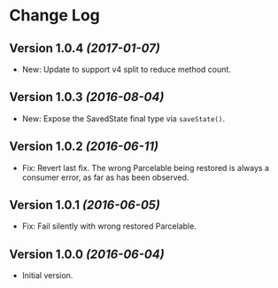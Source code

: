 Change Log
==========

Version 1.0.4 *(2017-01-07)*
----------------------------

 * New: Update to support v4 split to reduce method count.


Version 1.0.3 *(2016-08-04)*
----------------------------

 * New: Expose the SavedState final type via `saveState()`.


Version 1.0.2 *(2016-06-11)*
----------------------------

 * Fix: Revert last fix. The wrong Parcelable being restored is always a consumer error, as far as has been observed.


Version 1.0.1 *(2016-06-05)*
----------------------------

 * Fix: Fail silently with wrong restored Parcelable.


Version 1.0.0 *(2016-06-04)*
----------------------------

 * Initial version.
